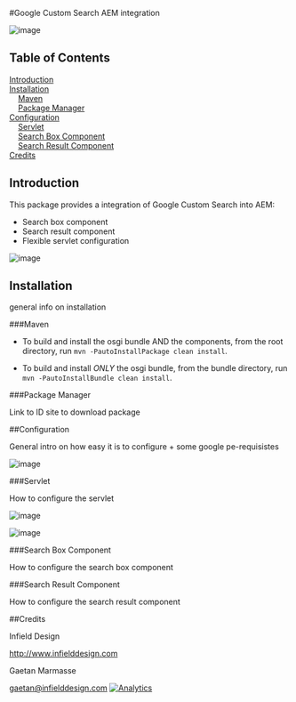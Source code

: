 #Google Custom Search AEM integration

![image](https://raw.github.com/infielddesign/aem-id-googlesearch/master/documents/wiki/images/componentsOnPage.png)

## Table of Contents

[Introduction](#introduction)    
[Installation](#installation)    
&nbsp;&nbsp;&nbsp;&nbsp;[Maven](#maven)    
&nbsp;&nbsp;&nbsp;&nbsp;[Package Manager](#package-manager)    
[Configuration](#configuration)    
&nbsp;&nbsp;&nbsp;&nbsp;[Servlet](#servlet)    
&nbsp;&nbsp;&nbsp;&nbsp;[Search Box Component](#search-box-component)    
&nbsp;&nbsp;&nbsp;&nbsp;[Search Result Component](#serch-result-component)    
[Credits](#credits)     

## Introduction

This package provides a integration of Google Custom Search into AEM:

- Search box component
- Search result component
- Flexible servlet configuration

![image](https://raw.github.com/infielddesign/aem-id-googlesearch/master/documents/wiki/images/componentsHighlight.png)

## Installation

general info on installation

###Maven

- To build and install the osgi bundle AND the components, from the root directory, run ``mvn -PautoInstallPackage clean install``.
 
- To build and install *ONLY* the osgi bundle, from the bundle directory, run ``mvn -PautoInstallBundle clean install``.


###Package Manager

Link to ID site to download package

##Configuration

General intro on how easy it is to configure + some google pe-requisistes

![image](https://raw.github.com/infielddesign/aem-id-googlesearch/master/documents/wiki/images/cseTurnedOn.png)

###Servlet

How to configure the servlet

![image](https://raw.github.com/infielddesign/aem-id-googlesearch/master/documents/wiki/images/osgiConfig.png)

![image](https://raw.github.com/infielddesign/aem-id-googlesearch/master/documents/wiki/images/servletRawResult.png)

###Search Box Component

How to configure the search box component

###Search Result Component

How to configure the search result component

##Credits

Infield Design 

http://www.infielddesign.com

Gaetan Marmasse

gaetan@infielddesign.com
[![Analytics](https://ga-beacon.appspot.com/UA-47888627-1/aem-id-googlesearch/readme)](https://github.com/infielddesign/aem-id-googlesearch)